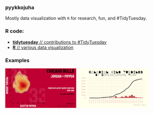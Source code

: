 ### pyykkojuha

Mostly data visualization with `R` for research, fun, and #TidyTuesday.

### R code: 
- [**tidytuesday** // contributions to #TidyTuesday](https://github.com/pyykkojuha/tidytuesday)
- [**R** // various data visualization](https://github.com/pyykkojuha/R)

### Examples

<img src="https://raw.githubusercontent.com/pyykkojuha/R/main/NBA/fig/PO_BULLS.png" width="45%">
<img src="https://raw.githubusercontent.com/pyykkojuha/tidytuesday/main/R/2020_44/TIDY_2020_44.png" width="45%">



<!--
**pyykkojuha/pyykkojuha** is a ✨ _special_ ✨ repository because its `README.md` (this file) appears on your GitHub profile.

Here are some ideas to get you started:

- 🔭 I’m currently working on ...
- 🌱 I’m currently learning ...
- 👯 I’m looking to collaborate on ...
- 🤔 I’m looking for help with ...
- 💬 Ask me about ...
- 📫 How to reach me: ...
- 😄 Pronouns: ...
- ⚡ Fun fact: ...
-->
